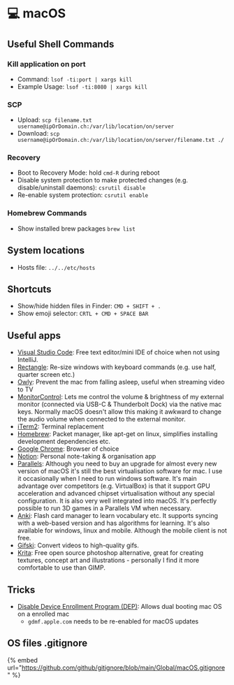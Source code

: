 # 💻 macOS

## Useful Shell Commands

### Kill application on port

* Command: `lsof -ti:port | xargs kill`
* Example Usage: `lsof -ti:8080 | xargs kill`

### SCP

* Upload: `scp filename.txt username@ipOrDomain.ch:/var/lib/location/on/server`
* Download: `scp username@ipOrDomain.ch:/var/lib/location/on/server/filename.txt ./`

### Recovery

* Boot to Recovery Mode: hold `cmd-R` during reboot
* Disable system protection to make protected changes (e.g. disable/uninstall daemons): `csrutil disable`
* Re-enable system protection: `csrutil enable`

### Homebrew Commands

* Show installed brew packages `brew list`

## System locations

* Hosts file: `../../etc/hosts`

## Shortcuts

* Show/hide hidden files in Finder: `CMD + SHIFT + .`
* Show emoji selector: `CRTL + CMD + SPACE BAR`

## Useful apps

* [Visual Studio Code](https://code.visualstudio.com): Free text editor/mini IDE of choice when not using IntelliJ.
* [Rectangle](https://rectangleapp.com/): Re-size windows with keyboard commands (e.g. use half, quarter screen etc.)
* [Owly](https://apps.apple.com/us/app/owly-prevent-display-sleep/id882812218?mt=12): Prevent the mac from falling asleep, useful when streaming video to TV
* [MonitorControl](https://github.com/MonitorControl/MonitorControl): Lets me control the volume & brightness of my external monitor (connected via USB-C & Thunderbolt Dock) via the native mac keys. Normally macOS doesn't allow this making it awkward to change the audio volume when connected to the external monitor.
* [iTerm2](https://www.iterm2.com): Terminal replacement
* [Homebrew](http://brew.sh): Packet manager, like apt-get on linux, simplifies installing development dependencies etc.
* [Google Chrome](https://www.google.com/chrome/): Browser of choice
* [Notion](https://www.notion.so): Personal note-taking & organisation app
* [Parallels](https://www.parallels.com): Although you need to buy an upgrade for almost every new version of macOS it's still the best virtualisation software for mac. I use it occasionally when I need to run windows software. It's main advantage over competitors (e.g. VirtualBox) is that it support GPU acceleration and advanced chipset virtualisation without any special configuration. It is also very well integrated into macOS. It's perfectly possible to run 3D games in a Parallels VM when necessary.
* [Anki](https://apps.ankiweb.net): Flash card manager to learn vocabulary etc. It supports syncing with a web-based version and has algorithms for learning. It's also available for windows, linux and mobile. Although the mobile client is not free.
* [Gifski](https://github.com/sindresorhus/Gifski): Convert videos to high-quality gifs.
* [Krita](https://krita.org/en/): Free open source photoshop alternative, great for creating textures, concept art and illustrations - personally I find it more comfortable to use than GIMP.

## Tricks

* [Disable Device Enrollment Program (DEP)](https://gist.github.com/henrik242/65d26a7deca30bdb9828e183809690bd): Allows dual booting mac OS on a enrolled mac
  * `gdmf.apple.com` needs to be re-enabled for macOS updates

## OS files .gitignore

{% embed url="https://github.com/github/gitignore/blob/main/Global/macOS.gitignore" %}
